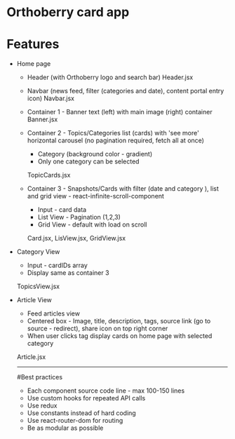 # Orthoberry card app

# Features

- Home page

  - Header (with Orthoberry logo and search bar)
    Header.jsx

  - Navbar (news feed, filter (categories and date), content portal entry icon)
    Navbar.jsx

  - Container 1 - Banner text (left) with main image (right) container
    Banner.jsx

  - Container 2 - Topics/Categories list (cards) with 'see more'
    horizontal carousel (no pagination required, fetch all at once)

    - Category (background color - gradient)
    - Only one category can be selected

    TopicCards.jsx

  - Container 3 - Snapshots/Cards with filter (date and category ), list and grid view - react-infinite-scroll-component

    - Input - card data
    - List View - Pagination (1,2,3)
    - Grid View - default with load on scroll

    Card.jsx, LisView.jsx, GridView.jsx

- Category View

  - Input - cardIDs array
  - Display same as container 3

  TopicsView.jsx

- Article View

  - Feed articles view
  - Centered box - Image, title, description, tags, source link (go to source - redirect), share icon on top right corner
  - When user clicks tag display cards on home page with selected category

  Article.jsx

  ***

  #Best practices

  - Each component source code line - max 100-150 lines
  - Use custom hooks for repeated API calls
  - Use redux
  - Use constants instead of hard coding
  - Use react-router-dom for routing
  - Be as modular as possible
